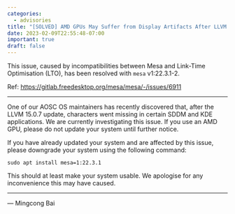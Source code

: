 ```yaml
---
categories:
  - advisories
title: "[SOLVED] AMD GPUs May Suffer from Display Artifacts After LLVM 15 Update"
date: 2023-02-09T22:55:48-07:00
important: true
draft: false
---
```


This issue, caused by incompatibilities between Mesa and Link-Time
Optimisation (LTO), has been resolved with `mesa` v1:22.3.1-2.

Ref: https://gitlab.freedesktop.org/mesa/mesa/-/issues/6911

---

One of our AOSC OS maintainers has recently discovered that, after the LLVM
15.0.7 update, characters went missing in certain SDDM and KDE applications.
We are currently investigating this issue. If you use an AMD GPU, please do
not update your system until further notice.

If you have already updated your system and are affected by this issue, please
downgrade your system using the following command:

```
sudo apt install mesa=1:22.3.1
```

This should at least make your system usable. We apologise for any
inconvenience this may have caused.

---

— Mingcong Bai
